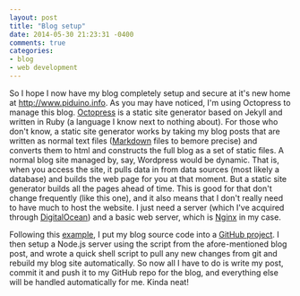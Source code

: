 ```yaml
---
layout: post
title: "Blog setup"
date: 2014-05-30 21:23:31 -0400
comments: true
categories: 
- blog
- web development
---
```

So I hope I now have my blog completely setup and secure at it's new home at http://www.piduino.info.  As you may have noticed, I'm using Octopress to manage this blog.  [Octopress](http://octopress.org/) is a static site generator based on Jekyll and written in Ruby (a language I know next to nothing about).  For those who don't know, a static site generator works by taking my blog posts that are written as normal text files ([Markdown](http://daringfireball.net/projects/markdown/) files to bemore precise) and converts them to html and constructs the full blog as a set of static files.  A normal blog site managed by, say, Wordpress would be dynamic.  That is, when you access the site, it pulls data in from data sources (most likely a database) and builds the web page for you at that moment.  But a static site generator builds all the pages ahead of time.  This is good for that don't change frequently (like this one), and it also means that I don't really need to have much to host the website.  I just need a server (which I've acquired through [DigitalOcean](https://www.digitalocean.com/)) and a basic web server, which is [Nginx](http://wiki.nginx.org/Main) in my case.

Following this [example](http://fideloper.com/node-github-autodeploy), I put my blog source code into a [GitHub project](https://github.com/hculpan/octopress).  I then setup a Node.js server using the script from the afore-mentioned blog post, and wrote a quick shell script to pull any new changes from git and rebuild my blog site automatically.  So now all I have to do is write my post, commit it and push it to my GitHub repo for the blog, and everything else will be handled automatically for me.  Kinda neat!